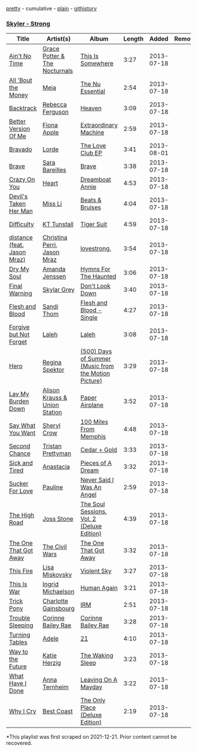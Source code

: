 [pretty](/playlists/pretty/08ySLuUm0jMf7lJmFwqRMu.md) - cumulative - [plain](/playlists/plain/08ySLuUm0jMf7lJmFwqRMu) - [githistory](https://github.githistory.xyz/mackorone/spotify-playlist-archive/blob/main/playlists/plain/08ySLuUm0jMf7lJmFwqRMu)

### [Skyler \- Strong](https://open.spotify.com/playlist/2lq0Y2HoM0kmGJwYzf6pQV)

> 

| Title | Artist(s) | Album | Length | Added | Removed |
|---|---|---|---|---|---|
| [Ain't No Time](https://open.spotify.com/track/1G6bz2nhmydTA7LfSwhzec) | [Grace Potter & The Nocturnals](https://open.spotify.com/artist/23OknxGcY1i5xX1TRPilMj) | [This Is Somewhere](https://open.spotify.com/album/2LyZtk8ocDxyqw8CLunluX) | 3:27 | 2013-07-18 |  |
| [All 'Bout the Money](https://open.spotify.com/track/3htU8tUkafaxx0vf0r3IET) | [Meja](https://open.spotify.com/artist/4eYjWapog2qNOYRnqBvGXP) | [The Nu Essential](https://open.spotify.com/album/69DHGGFe9j8JDLNU93bi0x) | 2:54 | 2013-07-18 |  |
| [Backtrack](https://open.spotify.com/track/0sxkPpjXIq5KNxFHUEnDvl) | [Rebecca Ferguson](https://open.spotify.com/artist/0CrCKxXekxMpkYfMEf8mca) | [Heaven](https://open.spotify.com/album/53orL9WEw9aPIzawsL31FU) | 3:09 | 2013-07-18 |  |
| [Better Version Of Me](https://open.spotify.com/track/44tKNi9TEVbu31QlBkXSvG) | [Fiona Apple](https://open.spotify.com/artist/3g2kUQ6tHLLbmkV7T4GPtL) | [Extraordinary Machine](https://open.spotify.com/album/1z0O8lKuQRs974S8wcRiAs) | 2:59 | 2013-07-18 |  |
| [Bravado](https://open.spotify.com/track/1ywFWiTDPQcC8JfrX1l0gq) | [Lorde](https://open.spotify.com/artist/163tK9Wjr9P9DmM0AVK7lm) | [The Love Club EP](https://open.spotify.com/album/7JAjkBEu6WxQDhRY2ebi7w) | 3:41 | 2013-08-01 |  |
| [Brave](https://open.spotify.com/track/4uernaqrGGvb2ncMd4wibP) | [Sara Bareilles](https://open.spotify.com/artist/2Sqr0DXoaYABbjBo9HaMkM) | [Brave](https://open.spotify.com/album/7Kg6jKNJVtUfNA6txwPxb7) | 3:38 | 2013-07-18 |  |
| [Crazy On You](https://open.spotify.com/track/5zH710lFSLtkHbMkslLDjR) | [Heart](https://open.spotify.com/artist/34jw2BbxjoYalTp8cJFCPv) | [Dreamboat Annie](https://open.spotify.com/album/2N0AgtWbCmVoNUl2GN1opH) | 4:53 | 2013-07-18 |  |
| [Devil's Taken Her Man](https://open.spotify.com/track/1EKDwmMDm63kyYMyWBk5fR) | [Miss Li](https://open.spotify.com/artist/04HqRx07Bv9gh7rsrMTqs7) | [Beats & Bruises](https://open.spotify.com/album/5xMTuB3DGTSrFU20Gf03c2) | 4:04 | 2013-07-18 |  |
| [Difficulty](https://open.spotify.com/track/3MTfie8r3MisGzCshfHZTi) | [KT Tunstall](https://open.spotify.com/artist/5zzrJD2jXrE9dZ1AklRFcL) | [Tiger Suit](https://open.spotify.com/album/73nLuxoco6VUEboyrDuMNd) | 4:59 | 2013-07-18 |  |
| [distance \(feat\. Jason Mraz\)](https://open.spotify.com/track/6JT8FZD6yLksUgZQKwrAog) | [Christina Perri](https://open.spotify.com/artist/7H55rcKCfwqkyDFH9wpKM6), [Jason Mraz](https://open.spotify.com/artist/4phGZZrJZRo4ElhRtViYdl) | [lovestrong.](https://open.spotify.com/album/3XNK8vPk3O1rjhDZyOMJ6n) | 3:54 | 2013-07-18 |  |
| [Dry My Soul](https://open.spotify.com/track/2z93m6dIaiHdNsDmoLb454) | [Amanda Jenssen](https://open.spotify.com/artist/5abrQugiw9ysKSuemQW7K9) | [Hymns For The Haunted](https://open.spotify.com/album/7CmLLLaLYZkv6JE1gW7L2m) | 3:06 | 2013-07-18 |  |
| [Final Warning](https://open.spotify.com/track/381qi9mbQ7MqgQTH4UrtaV) | [Skylar Grey](https://open.spotify.com/artist/4utLUGcTvOJFr6aqIJtYWV) | [Don't Look Down](https://open.spotify.com/album/0xpiZPRZ2nzVgINpDHaW4Y) | 3:40 | 2013-07-18 |  |
| [Flesh and Blood](https://open.spotify.com/track/4CgBSqCaAlC8bob5j5RrhB) | [Sandi Thom](https://open.spotify.com/artist/3xnfpcM4DC9zeHVuDhYICB) | [Flesh and Blood \- Single](https://open.spotify.com/album/4QIbM813EssNZJPx3pv21l) | 4:27 | 2013-07-18 |  |
| [Forgive but Not Forget](https://open.spotify.com/track/0wHafZMQKImqZrCA9mGzA2) | [Laleh](https://open.spotify.com/artist/62QZPjYQMoo5g56FP9Webq) | [Laleh](https://open.spotify.com/album/64o8Xiysec8ro1PqcgYWuh) | 3:08 | 2013-07-18 |  |
| [Hero](https://open.spotify.com/track/7suXfwkW9Cg9fBS3San5T5) | [Regina Spektor](https://open.spotify.com/artist/3z6Gk257P9jNcZbBXJNX5i) | [\(500\) Days of Summer \(Music from the Motion Picture\)](https://open.spotify.com/album/2n5AOB0lGse7qp38HvVROB) | 3:29 | 2013-07-18 |  |
| [Lay My Burden Down](https://open.spotify.com/track/2Hj0RTHZRRe1pebQnBtQkr) | [Alison Krauss & Union Station](https://open.spotify.com/artist/0OTnx2X2FDXeewcm72lavT) | [Paper Airplane](https://open.spotify.com/album/2Uht6R8C03U8X8kaUZrDAB) | 3:52 | 2013-07-18 |  |
| [Say What You Want](https://open.spotify.com/track/5EiP4jY1JgYU6BVMILhkSb) | [Sheryl Crow](https://open.spotify.com/artist/4TKTii6gnOnUXQHyuo9JaD) | [100 Miles From Memphis](https://open.spotify.com/album/4JTpg4eRkkySuK7lf2O7Qo) | 4:48 | 2013-07-18 |  |
| [Second Chance](https://open.spotify.com/track/60VmcKKcOAlexnYRiz46uq) | [Tristan Prettyman](https://open.spotify.com/artist/49RRjdOtssOA73G9NnVeUM) | [Cedar + Gold](https://open.spotify.com/album/5aoavTvL4J3QcbFTZC5lNr) | 3:33 | 2013-07-18 |  |
| [Sick and Tired](https://open.spotify.com/track/5cvj3dJjzGxcMC2tTADwuw) | [Anastacia](https://open.spotify.com/artist/2siHvYaxjaW5rKVRiIrMYH) | [Pieces of A Dream](https://open.spotify.com/album/6PN0LmMblPpj9yfa91Waa0) | 3:32 | 2013-07-18 |  |
| [Sucker For Love](https://open.spotify.com/track/3S51RoWAGKaK4nwUAdeseA) | [Pauline](https://open.spotify.com/artist/2J9Y7fT6BnCQVB4FZioKHc) | [Never Said I Was An Angel](https://open.spotify.com/album/0ocIx4pKFSNP2RD0Ygmfb8) | 2:59 | 2013-07-18 |  |
| [The High Road](https://open.spotify.com/track/3fOJ7Wp6b7Gg6vpX3OAFLM) | [Joss Stone](https://open.spotify.com/artist/7bvcQXJHkFiN1ppIN3q4fi) | [The Soul Sessions, Vol\. 2 \(Deluxe Edition\)](https://open.spotify.com/album/1KOK73mQjuJraMMAJFNBxO) | 4:39 | 2013-07-18 |  |
| [The One That Got Away](https://open.spotify.com/track/0w49ocxYfF2WDPGu2mFGxc) | [The Civil Wars](https://open.spotify.com/artist/6J7rw7NELJUCThPbAfyLIE) | [The One That Got Away](https://open.spotify.com/album/3QMmd67O6OpVApY2r4LeVn) | 3:32 | 2013-07-18 |  |
| [This Fire](https://open.spotify.com/track/6lrUjcMAzvBGolrngUaiU1) | [Lisa Miskovsky](https://open.spotify.com/artist/5J0dXmqEYctfFsmcakqZFH) | [Violent Sky](https://open.spotify.com/album/525MB5MzyzEk2S2FT7aJqM) | 3:27 | 2013-07-18 |  |
| [This Is War](https://open.spotify.com/track/7wfzIwfnN5853It8ujX6Go) | [Ingrid Michaelson](https://open.spotify.com/artist/2vm8GdHyrJh2O2MfbQFYG0) | [Human Again](https://open.spotify.com/album/4uXHoKzORbwkOfDmrM9HVQ) | 3:21 | 2013-07-18 |  |
| [Trick Pony](https://open.spotify.com/track/1CvDBfATEHdVPacxeTrtxh) | [Charlotte Gainsbourg](https://open.spotify.com/artist/2rBcvLKWCZs9w1qIWv560v) | [IRM](https://open.spotify.com/album/3x4MsB2NsVg1zUz23uwts6) | 2:51 | 2013-07-18 |  |
| [Trouble Sleeping](https://open.spotify.com/track/7m8PDR3PRg5lPhWMdYrktc) | [Corinne Bailey Rae](https://open.spotify.com/artist/29WzbAQtDnBJF09es0uddn) | [Corinne Bailey Rae](https://open.spotify.com/album/141Mp3P2VKHQMhtkW1DyQg) | 3:28 | 2013-07-18 |  |
| [Turning Tables](https://open.spotify.com/track/5O6yk6U8L3rTbFsIwuqe8H) | [Adele](https://open.spotify.com/artist/4dpARuHxo51G3z768sgnrY) | [21](https://open.spotify.com/album/1azUkThwd2HfUDdeNeT147) | 4:10 | 2013-07-18 |  |
| [Way to the Future](https://open.spotify.com/track/6lIptQq9MdahbAK4WRaZFX) | [Katie Herzig](https://open.spotify.com/artist/5jbP6txZCMe5l7QLZ1pmJ3) | [The Waking Sleep](https://open.spotify.com/album/14UqwsAW4jjXPkuY59cxzU) | 3:23 | 2013-07-18 |  |
| [What Have I Done](https://open.spotify.com/track/5VJUjLNpEWkCKIxJWILRHk) | [Anna Ternheim](https://open.spotify.com/artist/6xSTQT32ZxLQPe37QIC308) | [Leaving On A Mayday](https://open.spotify.com/album/1P3f872cNx4hRyo91r1UHp) | 3:22 | 2013-07-18 |  |
| [Why I Cry](https://open.spotify.com/track/3dk7nQZBMaqlBDhqVzaGt1) | [Best Coast](https://open.spotify.com/artist/5YkBrE0wF8cAlq3GCOw5Eu) | [The Only Place \(Deluxe Edition\)](https://open.spotify.com/album/7zlGVHmxBzJyMUdvg2yrPr) | 2:19 | 2013-07-18 |  |

\*This playlist was first scraped on 2021-12-21. Prior content cannot be recovered.